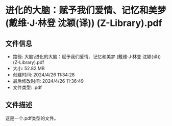 ﻿# 进化的大脑：赋予我们爱情、记忆和美梦 (戴维·J·林登 沈颖(译)) (Z-Library).pdf

## 文件信息
- 路径: 大脑\进化的大脑：赋予我们爱情、记忆和美梦 (戴维·J·林登 沈颖(译)) (Z-Library).pdf
- 大小: 52.82 MB
- 创建时间: 2024/4/26 11:34:28
- 最后修改时间: 2024/4/26 11:36:49
- 文件类型: .pdf

## 文件描述
这是一个.pdf类型的文件。

